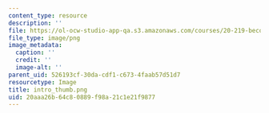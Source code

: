 ```yaml
---
content_type: resource
description: ''
file: https://ol-ocw-studio-app-qa.s3.amazonaws.com/courses/20-219-becoming-the-next-bill-nye-writing-and-hosting-the-educational-show-january-iap-2015/20aaa26b64c80889f98a21c1e21f9877_intro_thumb.png
file_type: image/png
image_metadata:
  caption: ''
  credit: ''
  image-alt: ''
parent_uid: 526193cf-30da-cdf1-c673-4faab57d51d7
resourcetype: Image
title: intro_thumb.png
uid: 20aaa26b-64c8-0889-f98a-21c1e21f9877
---
```

